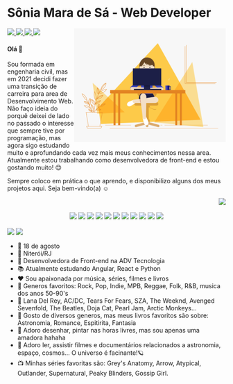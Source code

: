 # Sônia Mara de Sá - Web Developer
<img align="right" width="350" src="/img/dev.gif" />
<div > 
<a href="https://www.linkedin.com/in/soniamarasa/"><img src="https://img.shields.io/badge/LinkedIn-0077B5?style=for-the-badge&logo=linkedin&logoColor=white"> <a>
<a href="https://instagram.com/soniamarasa"><img src="https://img.shields.io/badge/Instagram-E4405F?style=for-the-badge&logo=instagram&logoColor=white"> <a>
<a href="https://t.me/soniamarasa"><img src="https://img.shields.io/badge/Telegram-2CA5E0?style=for-the-badge&logo=telegram&logoColor=white"> <a>
<a href="mailto:soniamarasa@outlook.com"><img src="https://img.shields.io/badge/-EMAIL-%238DB473?style=for-the-badge&logo=microsoftoutlook&logoColor=white"> <a>
</div>

<p> </p>
<h4> Olá 👋 </h4>
<div align="left">
<p> Sou formada em engenharia civil, mas em 2021 decidi fazer uma transição de carreira para area de Desenvolvimento Web. Não faço ideia do porquê deixei de lado no passado o interesse que sempre tive por programação, mas agora sigo estudando muito e aprofundando cada vez mais meus conhecimentos nessa area. Atualmente estou trabalhando como desenvolvedora de front-end e estou gostando muito! 😍   </p>
<p> Sempre coloco em prática o que aprendo, e disponibilizo alguns dos meus projetos aqui. Seja bem-vindo(a) ☺️ </p>
</div> 

<div align="right"> 
    
![](https://komarev.com/ghpvc/?username=soniamarasa&color=blue&style=flat)
    
</div>
    
<div align="center"> 
    <img width="40px" src="https://cdn.jsdelivr.net/gh/devicons/devicon/icons/html5/html5-plain-wordmark.svg"/>
    <img width="40px" src="https://cdn.jsdelivr.net/gh/devicons/devicon/icons/css3/css3-plain-wordmark.svg"/>
    <img width="40px" src="https://cdn.jsdelivr.net/gh/devicons/devicon/icons/sass/sass-original.svg" />
    <img width="35px" src="https://cdn.jsdelivr.net/gh/devicons/devicon/icons/javascript/javascript-plain.svg"/>
    <img width="40px" src="https://cdn.jsdelivr.net/gh/devicons/devicon/icons/nodejs/nodejs-plain.svg" />
    <img width="40px" src="https://cdn.jsdelivr.net/gh/devicons/devicon/icons/angularjs/angularjs-plain.svg"/>
    <img width="40px" src="https://cdn.jsdelivr.net/gh/devicons/devicon/icons/typescript/typescript-plain.svg" />
    <img width="40px" src="https://cdn.jsdelivr.net/gh/devicons/devicon/icons/react/react-original.svg" />
    <img width="40px" src="https://cdn.jsdelivr.net/gh/devicons/devicon/icons/mongodb/mongodb-plain-wordmark.svg" />
    <img width="40px" src="https://cdn.jsdelivr.net/gh/devicons/devicon/icons/mysql/mysql-original.svg" />
    <img width="40px" src="https://cdn.jsdelivr.net/gh/devicons/devicon/icons/python/python-original.svg" />  
</div>

</br>

<div>
<img  width="57%" src="https://github-readme-stats-eight-theta.vercel.app/api?username=soniamarasa&show_icons=true&theme=onedark&include_all_commits=true&count_private=true&border_radius=35&hide_border=true"/>
<img  width="41%" src="https://github-readme-stats.vercel.app/api/top-langs/?username=soniamarasa&layout=compact&langs_count=8&theme=onedark&hide_border=true"/>
</div>

    

- 🎂 18 de agosto
- 📌 Niterói/RJ
- 💼 Desenvolvedora de Front-end na ADV Tecnologia
- 📚 Atualmente estudando Angular, React e Python
- ♥️ Sou apaixonada por música, séries, filmes e livros
- 🎵 Generos favoritos: Rock, Pop, Indie, MPB, Reggae, Folk, R&B, musica dos anos 50-90's
- 🎤 Lana Del Rey, AC/DC, Tears For Fears, SZA, The Weeknd, Avenged Sevenfold, The Beatles, Doja Cat, Pearl Jam, Arctic Monkeys... 
- 📖 Gosto de diversos generos, mas meus livros favoritos são sobre: Astronomia, Romance, Espitirita, Fantasia
- 🎨 Adoro desenhar, pintar nas horas livres, mas sou apenas uma amadora hahaha
- 🚀 Adoro ler, assistir filmes e documentários relacionados a astronomia, espaço, cosmos... O universo é facinante!🪐
- 📺 Minhas séries favoritas são: Grey's Anatomy, Arrow, Atypical, Outlander, Supernatural, Peaky Blinders, Gossip Girl.


